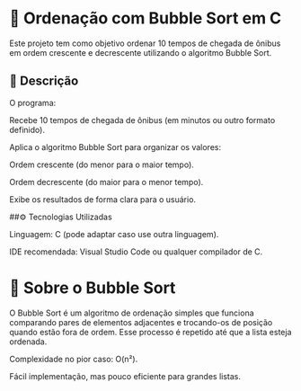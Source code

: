 # 🚌 Ordenação com Bubble Sort em C 

Este projeto tem como objetivo ordenar 10 tempos de chegada de ônibus em ordem crescente e decrescente utilizando o algoritmo Bubble Sort.

## 📌 Descrição

O programa:

Recebe 10 tempos de chegada de ônibus (em minutos ou outro formato definido).

Aplica o algoritmo Bubble Sort para organizar os valores:

Ordem crescente (do menor para o maior tempo).

Ordem decrescente (do maior para o menor tempo).

Exibe os resultados de forma clara para o usuário.

##⚙️ Tecnologias Utilizadas

Linguagem: C (pode adaptar caso use outra linguagem).

IDE recomendada: Visual Studio Code ou qualquer compilador de C.

# 📖 Sobre o Bubble Sort

O Bubble Sort é um algoritmo de ordenação simples que funciona comparando pares de elementos adjacentes e trocando-os de posição quando estão fora de ordem. Esse processo é repetido até que a lista esteja ordenada.

Complexidade no pior caso: O(n²).

Fácil implementação, mas pouco eficiente para grandes listas.
